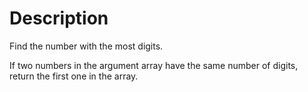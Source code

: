 # Description

Find the number with the most digits.

If two numbers in the argument array have the same number of digits, return the first one in the array.
